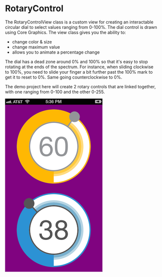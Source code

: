 RotaryControl
=============

The RotaryControlView class is a custom view for creating an interactable circular dial to select values ranging from 0-100%.  The dial control is drawn using Core Graphics.  The view class gives you the ability to:

- change color & size
- change maximum value
- allows you to animate a percentage change  


The dial has a dead zone around 0% and 100% so that it's easy to stop rotating at the ends of the spectrum.  For instance, when sliding clockwise to 100%, you need to slide your finger a bit further past the 100% mark to get it to reset to 0%.  Same going counterclockwise to 0%.


The demo project here will create 2 rotary controls that are linked together, with one ranging from 0-100 and the other 0-255.


![Alt text](/screenshot.png?raw=true "Example of 2 RotaryControlViews")
